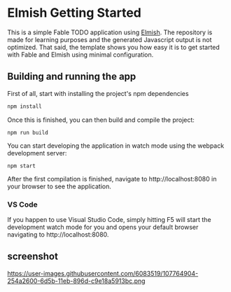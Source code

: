 # Elmish Getting Started

This is a simple Fable TODO application using [Elmish](https://elmish.github.io/). The repository is made for learning purposes and the generated Javascript output is not optimized. That said, the template shows you how easy it is to get started with Fable and Elmish using minimal configuration.

## Building and running the app

First of all, start with installing the project's npm dependencies
```bash
npm install
```
Once this is finished, you can then build and compile the project:
```
npm run build
```
You can start developing the application in watch mode using the webpack development server:
```
npm start
```
After the first compilation is finished, navigate to http://localhost:8080 in your browser to see the application.

### VS Code

If you happen to use Visual Studio Code, simply hitting F5 will start the development watch mode for you and opens your default browser navigating to http://localhost:8080.

## screenshot
https://user-images.githubusercontent.com/6083519/107764904-254a2600-6d5b-11eb-896d-c9e18a5913bc.png
